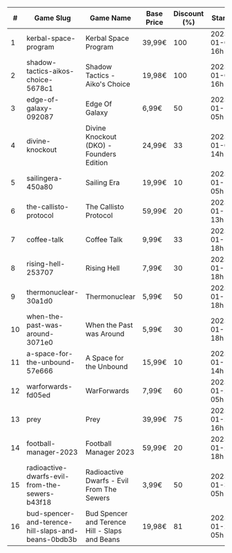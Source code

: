 |#|Game Slug|Game Name|Base Price|Discount (%)|Starts|Ends|
|---|---|---|---|---|---|---|
|1|kerbal-space-program|Kerbal Space Program|39,99€|100|2023-01-05 16h|2023-01-12 16h|
|2|shadow-tactics-aikos-choice-5678c1|Shadow Tactics - Aiko's Choice|19,98€|100|2023-01-05 16h|2023-01-12 16h|
|3|edge-of-galaxy-092087|Edge Of Galaxy|6,99€|50|2023-01-10 05h|2023-01-17 05h|
|4|divine-knockout|Divine Knockout (DKO) - Founders Edition|24,99€|33|2023-01-05 14h|2023-01-17 14h|
|5|sailingera-450a80|Sailing Era|19,99€|10|2023-01-12 05h|2023-01-19 05h|
|6|the-callisto-protocol|The Callisto Protocol|59,99€|20|2023-01-12 13h|2023-01-19 13h|
|7|coffee-talk|Coffee Talk|9,99€|33|2023-01-17 18h|2023-01-24 18h|
|8|rising-hell-253707|Rising Hell|7,99€|30|2023-01-17 18h|2023-01-24 18h|
|9|thermonuclear-30a1d0|Thermonuclear|5,99€|50|2023-01-17 18h|2023-01-24 18h|
|10|when-the-past-was-around-3071e0|When the Past was Around|5,99€|30|2023-01-18 18h|2023-01-24 18h|
|11|a-space-for-the-unbound-57e666|A Space for the Unbound|15,99€|10|2023-01-19 14h|2023-01-26 14h|
|12|warforwards-fd05ed|WarForwards|7,99€|60|2023-01-24 05h|2023-01-31 05h|
|13|prey|Prey|39,99€|75|2023-01-24 16h|2023-01-31 16h|
|14|football-manager-2023|Football Manager 2023|59,99€|20|2023-01-26 18h|2023-02-02 18h|
|15|radioactive-dwarfs-evil-from-the-sewers-b43f18|Radioactive Dwarfs - Evil From The Sewers|3,99€|50|2023-01-31 05h|2023-02-07 05h|
|16|bud-spencer-and-terence-hill-slaps-and-beans-0bdb3b|Bud Spencer and Terence Hill - Slaps and Beans|19,98€|81|2023-01-27 05h|2023-02-12 05h|
